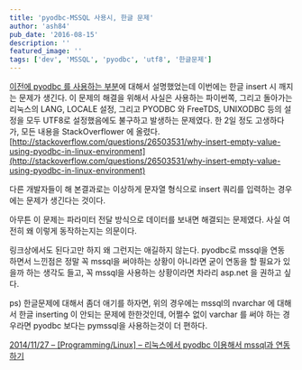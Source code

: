 ```yaml
---
title: 'pyodbc-MSSQL 사용시, 한글 문제'
author: 'ash84'
pub_date: '2016-08-15'
description: ''
featured_image: ''
tags: ['dev', 'MSSQL', 'pyodbc', 'utf8', '한글문제']
---
```



[이전에 pyodbc 를 사용하는 부분](http://lab.ash84.net/post/99634203014/pyodbc-procedure)에 대해서 설명했었는데 이번에는 한글 insert 시 깨지는 문제가 생긴다. 이 문제의 해결을 위해서 사실은 사용하는 파이썬쪽, 그리고 돌아가는 리눅스의 LANG, LOCALE 설정, 그리고 PYODBC 와 FreeTDS, UNIXODBC 등의 설정을 모두 UTF8로 설정했음에도 불구하고 발생하는 문제였다. 한 2일 정도 고생하다가, 모든 내용을 StackOverflower 에 올렸다. 
[http://stackoverflow.com/questions/26503531/why-insert-empty-value-using-pyodbc-in-linux-environment](http://stackoverflow.com/questions/26503531/why-insert-empty-value-using-pyodbc-in-linux-environment)
 

다른 개발자들이 해 본결과로는 이상하게 문자열 형식으로 insert 쿼리를 입력하는 경우에는 문제가 생긴다는 것이다. 

<script src="https://gist.github.com/AhnSeongHyun/df071e819607a46c2464.js"></script> 

아무튼 이 문제는 파라미터 전달 방식으로 데이터를 보내면 해결되는 문제였다. 사실 여전히 왜 이렇게 동작하는지는 의문이다.

<script src="https://gist.github.com/AhnSeongHyun/334e4ca9fbdf75e9f484.js"></script>

링크상에서도 된다고만 하지 왜 그런지는 애길하지 않는다. pyodbc로 mssql을 연동 하면서 느낀점은 정말 꼭 mssql을 써야하는 상황이 아니라면 굳이 연동을 할 필요가 있을까 하는 생각도 들고, 꼭 mssql을 사용하는 상황이라면 차라리 asp.net 을 권하고 싶다.

ps) 한글문제에 대해서 좀더 애기를 하자면, 위의 경우에는 mssql의 nvarchar 에 대해서 한글 inserting 이 안되는 문제에 한한것인데, 어쩔수 없이 varchar 를 써야 하는 경우라면 pyodbc 보다는 pymssql을 사용하는것이 더 편하다. 

[2014/11/27 – [Programming/Linux] – 리눅스에서 pyodbc 이용해서 mssql과 연동하기](http://ash84.tistory.com/1085)
 
